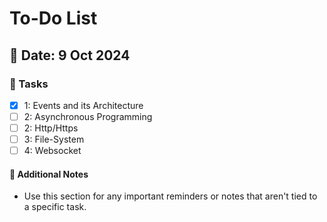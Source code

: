 # To-Do List

## 📅 Date: 9 Oct 2024

### 📝 Tasks

- [x] 1: Events and its Architecture
- [ ] 2: Asynchronous Programming
- [ ] 2: Http/Https
- [ ] 3: File-System
- [ ] 4: Websocket

<!-- ### 🚀 Completed Tasks

- [x] Task 1: This is done -->

#### 📌 Additional Notes

- Use this section for any important reminders or notes that aren't tied to a specific task.

#
